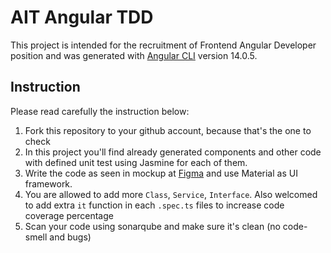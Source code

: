 # AIT Angular TDD

This project is intended for the recruitment of Frontend Angular Developer position and was generated with [Angular CLI](https://github.com/angular/angular-cli) version 14.0.5.

## Instruction

Please read carefully the instruction below:

1. Fork this repository to your github account, because that's the one to check
1. In this project you'll find already generated components and other code with defined unit test using Jasmine for each of them.
1. Write the code as seen in mockup at [Figma](https://www.figma.com/file/J8SPBUrdjY3QVGSFs1IYbG/Mockup?node-id=0%3A1) and use Material as UI framework.
1. You are allowed to add more `Class`, `Service`, `Interface`. Also welcomed to add extra `it` function in each `.spec.ts` files to increase code coverage percentage
1. Scan your code using sonarqube and make sure it's clean (no code-smell and bugs)
